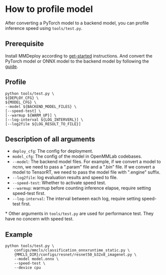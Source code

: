 # How to profile model

After converting a PyTorch model to a backend model, you can profile inference speed using `tools/test.py`.

## Prerequisite

Install MMDeploy according to [get-started](../get_started.md) instructions.
And convert the PyTorch model or ONNX model to the backend model by following the [guide](convert_model.md).

## Profile

```shell
python tools/test.py \
${DEPLOY_CFG} \
${MODEL_CFG} \
--model ${BACKEND_MODEL_FILES} \
[--speed-test] \
[--warmup ${WARM_UP}] \
[--log-interval ${LOG_INTERVERL}] \
[--log2file ${LOG_RESULT_TO_FILE}]
```

## Description of all arguments

- `deploy_cfg`: The config for deployment.
- `model_cfg`: The config of the model in OpenMMLab codebases.
- `--model`: The backend model files. For example, if we convert a model to ncnn, we need to pass a ".param" file and a ".bin" file. If we convert a model to TensorRT, we need to pass the model file with ".engine" suffix.
- `--log2file`: log evaluation results and speed to file.
- `--speed-test`:  Whether to activate speed test.
- `--warmup`: warmup before counting inference elapse, require setting speed-test first.
- `--log-interval`: The interval between each log, require setting speed-test first.

\* Other arguments in `tools/test.py` are used for performance test. They have no concern with speed test.

## Example

```shell
python tools/test.py \
    configs/mmcls/classification_onnxruntime_static.py \
    {MMCLS_DIR}/configs/resnet/resnet50_b32x8_imagenet.py \
    --model model.onnx \
    --speed-test \
    --device cpu
```
